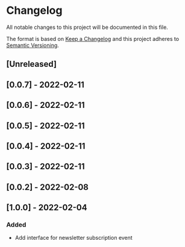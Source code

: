 # Changelog

All notable changes to this project will be documented in this file.

The format is based on [Keep a Changelog](http://keepachangelog.com/en/1.0.0/)
and this project adheres to [Semantic Versioning](http://semver.org/spec/v2.0.0.html).

## [Unreleased]

## [0.0.7] - 2022-02-11

## [0.0.6] - 2022-02-11

## [0.0.5] - 2022-02-11

## [0.0.4] - 2022-02-11

## [0.0.3] - 2022-02-11

## [0.0.2] - 2022-02-08

## [1.0.0] - 2022-02-04

### Added

- Add interface for newsletter subscription event
